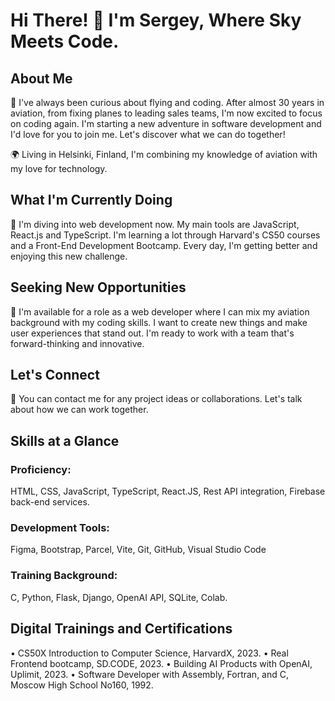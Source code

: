 # Hi There! 👋 I'm Sergey, Where Sky Meets Code.

## About Me

🚀 I've always been curious about flying and coding. After almost 30 years in aviation, from fixing planes to leading sales teams, I'm now excited to focus on coding again. I'm starting a new adventure in software development and I'd love for you to join me. Let's discover what we can do together!

🌍 Living in Helsinki, Finland, I'm combining my knowledge of aviation with my love for technology.

## What I'm Currently Doing

🌱 I'm diving into web development now. My main tools are JavaScript, React.js and TypeScript. I'm learning a lot through Harvard's CS50 courses and a Front-End Development Bootcamp. Every day, I'm getting better and enjoying this new challenge.

## Seeking New Opportunities

🚀 I'm available for a role as a web developer where I can mix my aviation background with my coding skills. I want to create new things and make user experiences that stand out. I'm ready to work with a team that's forward-thinking and innovative.

## Let's Connect

📧 You can contact me for any project ideas or collaborations. Let's talk about how we can work together.

## Skills at a Glance

### Proficiency:

HTML, CSS, JavaScript, TypeScript, React.JS, Rest API integration, Firebase back-end services.

### Development Tools:

Figma, Bootstrap, Parcel, Vite, Git, GitHub, Visual Studio Code

### Training Background:

C, Python, Flask, Django, OpenAI API, SQLite, Colab.

## Digital Trainings and Certifications

• CS50X Introduction to Computer Science, HarvardX, 2023.
• Real Frontend bootcamp, SD.CODE, 2023.
• Building AI Products with OpenAI, Uplimit, 2023.
• Software Developer with Assembly, Fortran, and C, Moscow High School No160, 1992.
